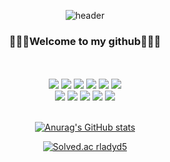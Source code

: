 <div align='center'>

![header](https://capsule-render.vercel.app/api?type=waving&color=1D3159&height=800&section=header&text=R-KIMYONG!&fontColor=ffffff&fontSize=70&animation=fadeIn&fontAlignY=45)

</div>

<div align='center'>

 ### 🎉🎉🎉Welcome to my github🎉🎉🎉
</div>
</br>
</br>
<div align='center'>

<img src="https://img.shields.io/badge/html5-E34F26?style=for-the-badge&logo=html5&logoColor=white">
<img src="https://img.shields.io/badge/css3-1572B6?style=for-the-badge&logo=css3&logoColor=white">
<img src="https://img.shields.io/badge/javascript-F7DF1E?style=for-the-badge&logo=javascript&logoColor=white">
<img src="https://img.shields.io/badge/react-61DAFB?style=for-the-badge&logo=react&logoColor=white">
<img src="https://img.shields.io/badge/reactquery-FF4154?style=for-the-badge&logo=reactquery&logoColor=white">
<img src="https://img.shields.io/badge/jquery-0769AD?style=for-the-badge&logo=jquery&logoColor=white">

</div>

<div align='center'>

<img src="https://img.shields.io/badge/photoshop-31A8FF?style=for-the-badge&logo=adobephotoshop&logoColor=white">
<img src="https://img.shields.io/badge/illustrator-FF9A00?style=for-the-badge&logo=adobeillustrator&logoColor=white">
<img src="https://img.shields.io/badge/adobexd-FF61F6?style=for-the-badge&logo=adobexd&logoColor=white">
<img src="https://img.shields.io/badge/figma-F24E1E?style=for-the-badge&logo=figma&logoColor=white">
<img src="https://img.shields.io/badge/adobeaftereffects-9999FF?style=for-the-badge&logo=adobeaftereffects&logoColor=white">

</div>

<br/>

<div align="center" display='flex'>

<div>

[![Anurag's GitHub stats](https://github-readme-stats.vercel.app/api?username=R-KIMYONG)](https://github.com/anuraghazra/github-readme-stats)
</div>

<div>

[![Solved.ac
rladyd5](http://mazassumnida.wtf/api/v2/generate_badge?boj={Rex})](https://solved.ac/{rladyd5})

</div>


</div>

